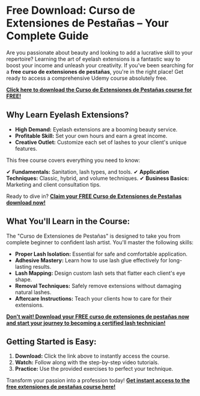 # Free Download: Curso de Extensiones de Pestañas – Your Complete Guide

Are you passionate about beauty and looking to add a lucrative skill to your repertoire? Learning the art of eyelash extensions is a fantastic way to boost your income and unleash your creativity. If you've been searching for a **free curso de extensiones de pestañas**, you're in the right place! Get ready to access a comprehensive Udemy course absolutely free.

[**Click here to download the Curso de Extensiones de Pestañas course for FREE!**](https://udemywork.com/curso-de-extensiones-de-pestanas)

## Why Learn Eyelash Extensions?

*   **High Demand:** Eyelash extensions are a booming beauty service.
*   **Profitable Skill:** Set your own hours and earn a great income.
*   **Creative Outlet:** Customize each set of lashes to your client's unique features.

This free course covers everything you need to know:

✔ **Fundamentals:** Sanitation, lash types, and tools.
✔ **Application Techniques:** Classic, hybrid, and volume techniques.
✔ **Business Basics:** Marketing and client consultation tips.

Ready to dive in? [**Claim your FREE Curso de Extensiones de Pestañas download now!**](https://udemywork.com/curso-de-extensiones-de-pestanas)

## What You'll Learn in the Course:

The "Curso de Extensiones de Pestañas" is designed to take you from complete beginner to confident lash artist. You'll master the following skills:

*   **Proper Lash Isolation:** Essential for safe and comfortable application.
*   **Adhesive Mastery:** Learn how to use lash glue effectively for long-lasting results.
*   **Lash Mapping:** Design custom lash sets that flatter each client's eye shape.
*   **Removal Techniques:** Safely remove extensions without damaging natural lashes.
*   **Aftercare Instructions:** Teach your clients how to care for their extensions.

[**Don't wait! Download your FREE curso de extensiones de pestañas now and start your journey to becoming a certified lash technician!**](https://udemywork.com/curso-de-extensiones-de-pestanas)

## Getting Started is Easy:

1.  **Download:** Click the link above to instantly access the course.
2.  **Watch:** Follow along with the step-by-step video tutorials.
3.  **Practice:** Use the provided exercises to perfect your technique.

Transform your passion into a profession today! [**Get instant access to the free extensiones de pestañas course here!**](https://udemywork.com/curso-de-extensiones-de-pestanas)
